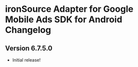 # ironSource Adapter for Google Mobile Ads SDK for Android Changelog

## Version 6.7.5.0
- Initial release!
